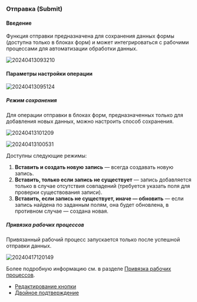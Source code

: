 ### **Отправка (Submit)**

#### **Введение**

Функция отправки предназначена для сохранения данных формы (доступна только в блоках форм) и может интегрироваться с рабочими процессами для автоматизации обработки данных.

![20240413093210](https://static-docs.nocobase.com/20240413093210.png)

#### **Параметры настройки операции**

![20240413095124](https://static-docs.nocobase.com/20240413095124.png)

##### **Режим сохранения**

Для операции отправки в блоках форм, предназначенных только для добавления новых данных, можно настроить способ сохранения.

![20240413101209](https://static-docs.nocobase.com/20240413101209.png)

![20240413100531](https://static-docs.nocobase.com/20240413100531.png)

Доступны следующие режимы:

1. **Вставить и создать новую запись** — всегда создавать новую запись.
2. **Вставить, только если запись не существует** — запись добавляется только в случае отсутствия совпадений (требуется указать поля для проверки существования записи).
3. **Вставить, если запись не существует, иначе — обновить** — если запись найдена по заданным полям, она будет обновлена, в противном случае — создана новая.

##### **Привязка рабочих процессов**

Привязанный рабочий процесс запускается только после успешной отправки данных.

![20240417120149](https://static-docs.nocobase.com/20240417120149.png)

Более подробную информацию см. в разделе [Привязка рабочих процессов](/handbook/ui/actions/action-settings/bind-workflow).

- [Редактирование кнопки](/handbook/ui/actions/action-settings/edit-button)
- [Двойное подтверждение](/handbook/ui/actions/action-settings/double-check)
